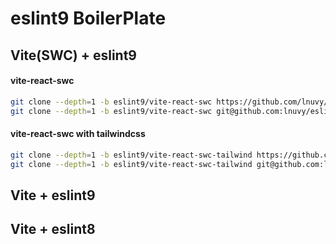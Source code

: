 # eslint9 BoilerPlate

## Vite(SWC) + eslint9

#### vite-react-swc
```bash
git clone --depth=1 -b eslint9/vite-react-swc https://github.com/lnuvy/eslint-boiler-plate.git my-project-name
git clone --depth=1 -b eslint9/vite-react-swc git@github.com:lnuvy/eslint-boiler-plate.git my-project-name
```

#### vite-react-swc with tailwindcss
```bash
git clone --depth=1 -b eslint9/vite-react-swc-tailwind https://github.com/lnuvy/eslint-boiler-plate.git my-project-name
git clone --depth=1 -b eslint9/vite-react-swc-tailwind git@github.com:lnuvy/eslint-boiler-plate.git my-project-name
```


## Vite + eslint9



## Vite + eslint8

